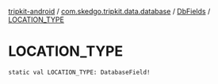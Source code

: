 [tripkit-android](../../index.md) / [com.skedgo.tripkit.data.database](../index.md) / [DbFields](index.md) / [LOCATION_TYPE](./-l-o-c-a-t-i-o-n_-t-y-p-e.md)

# LOCATION_TYPE

`static val LOCATION_TYPE: DatabaseField!`